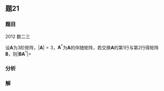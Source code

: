 ## 题21
### 题目
2012 数二三

设$\mathbf{A}$为3阶矩阵，$| \mathbf{A}| = 3$，${\mathbf{A}}^{*}$为$\mathbf{A}$的伴随矩阵，若交换$\mathbf{A}$的第1行与第2行得矩阵$\mathbf{B}$，则$| \mathbf{B}{\mathbf{A}}^{*}| =$

### 分析

### 解